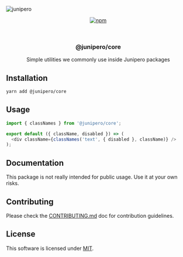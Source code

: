![junipero](https://storage.googleapis.com/junipero-cdn/images/logo-github.png)

<div align="center">

[![npm](https://img.shields.io/npm/v/@junipero/core.svg)](https://www.npmjs.com/package/@junipero/core)

<br />
<h3>@junipero/core</h3>
<p>Simple utilities we commonly use inside Junipero packages</p>

</div>

## Installation

```bash
yarn add @junipero/core
```

## Usage

```javascript
import { classNames } from '@junipero/core';

export default ({ className, disabled }) => (
  <div className={classNames('text', { disabled }, className)} />
);
```

## Documentation

This package is not really intended for public usage.
Use it at your own risks.

## Contributing

Please check the [CONTRIBUTING.md](https://github.com/p3ol/junipero/blob/master/CONTRIBUTING.md) doc for contribution guidelines.

## License

This software is licensed under [MIT](https://github.com/p3ol/junipero/blob/master/LICENSE).
